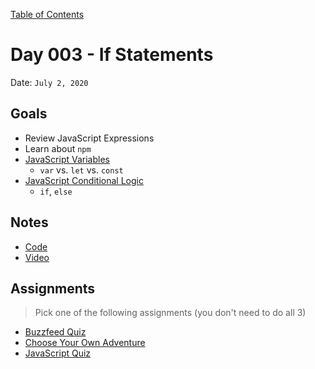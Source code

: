 [Table of Contents](../README.md)

# Day 003 - If Statements

Date: `July 2, 2020`

## Goals
* Review JavaScript Expressions
* Learn about `npm`
* [JavaScript Variables](/units/javascript-variables)
	- `var` vs. `let` vs. `const`
* [JavaScript Conditional Logic](/units/javascript-conditional-logic)
	- `if`, `else`


## Notes
* [Code](./code)
* [Video](https://www.youtube.com/watch?v=gU7FFJ8XRDA)

## Assignments
> Pick one of the following assignments (you don't need to do all 3)
* [Buzzfeed Quiz](/assignments/js-buzzfeed)
* [Choose Your Own Adventure](/assignments/js-choose-your-own-adventure)
* [JavaScript Quiz](/assignments/js-quiz)